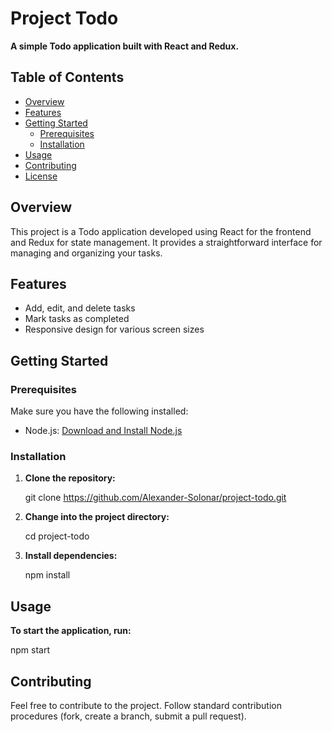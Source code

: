 # Project Todo

**A simple Todo application built with React and Redux.**

## Table of Contents

- [Overview](#overview)
- [Features](#features)
- [Getting Started](#getting-started)
  - [Prerequisites](#prerequisites)
  - [Installation](#installation)
- [Usage](#usage)
- [Contributing](#contributing)
- [License](#license)

## Overview

This project is a Todo application developed using React for the frontend and Redux for state management. It provides a straightforward interface for managing and organizing your tasks.

## Features

- Add, edit, and delete tasks
- Mark tasks as completed
- Responsive design for various screen sizes

## Getting Started

### Prerequisites

Make sure you have the following installed:

- Node.js: [Download and Install Node.js](https://nodejs.org/)

### Installation

1. **Clone the repository:**

   git clone https://github.com/Alexander-Solonar/project-todo.git

2. **Change into the project directory:**

   cd project-todo

3. **Install dependencies:**

   npm install

## Usage

**To start the application, run:**

npm start

## Contributing

Feel free to contribute to the project. Follow standard contribution procedures (fork, create a branch, submit a pull request).
